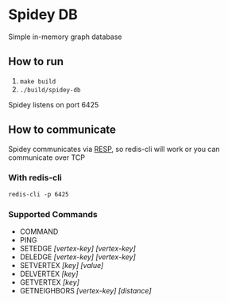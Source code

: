 # Spidey DB

Simple in-memory graph database

## How to run

1. `make build`
2. `./build/spidey-db`

Spidey listens on port 6425

## How to communicate

Spidey communicates via [RESP](https://redis.io/topics/protocol), so redis-cli
will work or you can communicate over TCP

### With redis-cli

`redis-cli -p 6425`

### Supported Commands

* COMMAND
* PING
* SETEDGE _[vertex-key]_ _[vertex-key]_
* DELEDGE _[vertex-key]_ _[vertex-key]_
* SETVERTEX _[key]_ _[value]_
* DELVERTEX _[key]_
* GETVERTEX _[key]_
* GETNEIGHBORS _[vertex-key]_ _[distance]_
